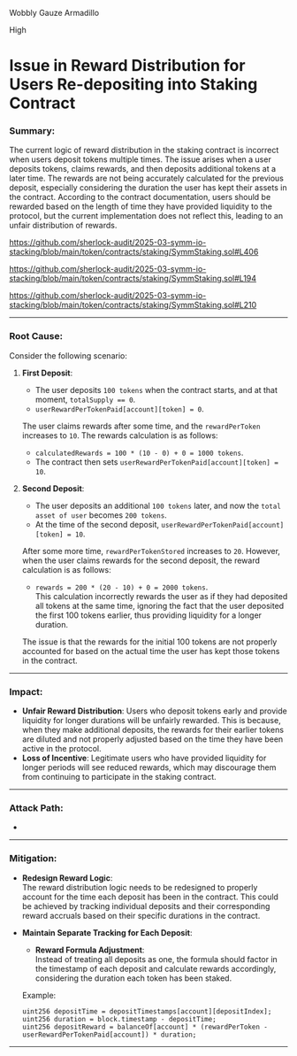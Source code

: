 Wobbly Gauze Armadillo

High

# Issue in Reward Distribution for Users Re-depositing into Staking Contract


### **Summary:**
The current logic of reward distribution in the staking contract is incorrect when users deposit tokens multiple times. The issue arises when a user deposits tokens, claims rewards, and then deposits additional tokens at a later time. The rewards are not being accurately calculated for the previous deposit, especially considering the duration the user has kept their assets in the contract. According to the contract documentation, users should be rewarded based on the length of time they have provided liquidity to the protocol, but the current implementation does not reflect this, leading to an unfair distribution of rewards.


https://github.com/sherlock-audit/2025-03-symm-io-stacking/blob/main/token/contracts/staking/SymmStaking.sol#L406

https://github.com/sherlock-audit/2025-03-symm-io-stacking/blob/main/token/contracts/staking/SymmStaking.sol#L194

https://github.com/sherlock-audit/2025-03-symm-io-stacking/blob/main/token/contracts/staking/SymmStaking.sol#L210

---

### **Root Cause:**
Consider the following scenario:
1. **First Deposit**:  
   - The user deposits `100 tokens` when the contract starts, and at that moment, `totalSupply == 0`.
   - `userRewardPerTokenPaid[account][token] = 0`.

   The user claims rewards after some time, and the `rewardPerToken` increases to `10`. The rewards calculation is as follows:  
   - `calculatedRewards = 100 * (10 - 0) + 0 = 1000 tokens`.
   - The contract then sets `userRewardPerTokenPaid[account][token] = 10`.

2. **Second Deposit**:  
   - The user deposits an additional `100 tokens` later, and now the `total asset of user` becomes `200 tokens`.
   - At the time of the second deposit, `userRewardPerTokenPaid[account][token] = 10`.
   
   After some more time, `rewardPerTokenStored` increases to `20`. However, when the user claims rewards for the second deposit, the reward calculation is as follows:  
   - `rewards = 200 * (20 - 10) + 0 = 2000 tokens`.  
   This calculation incorrectly rewards the user as if they had deposited all tokens at the same time, ignoring the fact that the user deposited the first 100 tokens earlier, thus providing liquidity for a longer duration.

   The issue is that the rewards for the initial 100 tokens are not properly accounted for based on the actual time the user has kept those tokens in the contract.

---

### **Impact:**
- **Unfair Reward Distribution**: Users who deposit tokens early and provide liquidity for longer durations will be unfairly rewarded. This is because, when they make additional deposits, the rewards for their earlier tokens are diluted and not properly adjusted based on the time they have been active in the protocol.
- **Loss of Incentive**: Legitimate users who have provided liquidity for longer periods will see reduced rewards, which may discourage them from continuing to participate in the staking contract.
  
---

### **Attack Path:**
-

---

### **Mitigation:**
- **Redesign Reward Logic**:  
  The reward distribution logic needs to be redesigned to properly account for the time each deposit has been in the contract. This could be achieved by tracking individual deposits and their corresponding reward accruals based on their specific durations in the contract.
  
- **Maintain Separate Tracking for Each Deposit**:  

  - **Reward Formula Adjustment**:  
    Instead of treating all deposits as one, the formula should factor in the timestamp of each deposit and calculate rewards accordingly, considering the duration each token has been staked.

  Example:
  ```solidity
  uint256 depositTime = depositTimestamps[account][depositIndex];
  uint256 duration = block.timestamp - depositTime;
  uint256 depositReward = balanceOf[account] * (rewardPerToken - userRewardPerTokenPaid[account]) * duration;
  ```
--- 

